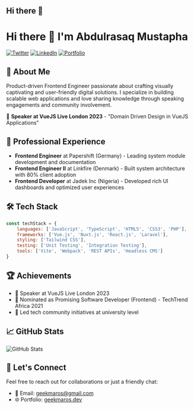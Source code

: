 ## Hi there 👋

<!--
**geekmaros/geekmaros** is a ✨ _special_ ✨ repository because its `README.md` (this file) appears on your GitHub profile.

Here are some ideas to get you started:

- 🔭 I’m currently working on ...
- 🌱 I’m currently learning ...
- 👯 I’m looking to collaborate on ...
- 🤔 I’m looking for help with ...
- 💬 Ask me about ...
- 📫 How to reach me: ...
- 😄 Pronouns: ...
- ⚡ Fun fact: ...
-->
# Hi there 👋 I'm Abdulrasaq Mustapha

[![Twitter](https://img.shields.io/badge/Twitter-1DA1F2?style=for-the-badge&logo=twitter&logoColor=white)](https://twitter.com/geekmaros)
[![LinkedIn](https://img.shields.io/badge/LinkedIn-0077B5?style=for-the-badge&logo=linkedin&logoColor=white)](https://www.linkedin.com/in/maros94/)
[![Portfolio](https://img.shields.io/badge/Portfolio-000000?style=for-the-badge&logo=About.me&logoColor=white)](https://www.geekmaros.dev)

## 🚀 About Me
Product-driven Frontend Engineer passionate about crafting visually captivating and user-friendly digital solutions. I specialize in building scalable web applications and love sharing knowledge through speaking engagements and community involvement.

🎤 **Speaker at VueJS Live London 2023** - "Domain Driven Design in VueJS Applications"

## 💼 Professional Experience
- **Frontend Engineer** at Papershift (Germany) - Leading system module development and documentation
- **Frontend Engineer II** at Linkfire (Denmark) - Built system architecture with 80% client adoption
- **Frontend Developer** at Jadek Inc (Nigeria) - Developed rich UI dashboards and optimized user experiences

## 🛠️ Tech Stack
```javascript
const techStack = {
    languages: ['JavaScript', 'TypeScript', 'HTML5', 'CSS3', 'PHP'],
    frameworks: ['Vue.js', 'Nuxt.js', 'React.js', 'Laravel'],
    styling: ['Tailwind CSS'],
    testing: ['Unit Testing', 'Integration Testing'],
    tools: ['Vite', 'Webpack', 'REST APIs', 'Headless CMS']
}
```

## 🏆 Achievements
- 🎯 Speaker at VueJS Live London 2023
- 🌟 Nominated as Promising Software Developer (Frontend) - TechTrend Africa 2021
- 👥 Led tech community initiatives at university level

## 📈 GitHub Stats
![GitHub Stats](https://github-readme-stats.vercel.app/api?username=geekmaros&show_icons=true&theme=radical)

## 🤝 Let's Connect
Feel free to reach out for collaborations or just a friendly chat:
- 📧 Email: geekmaros@gmail.com
- 🌐 Portfolio: [geekmaros.dev](https://www.geekmaros.dev)
